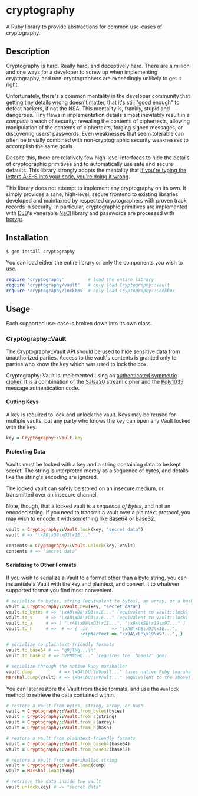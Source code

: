 # cryptography #

A Ruby library to provide abstractions for common use-cases of
cryptography.

## Description ##

Cryptography is hard. Really hard, and deceptively hard. There are a
million and one ways for a developer to screw up when implementing
cryptography, and non-cryptographers are exceedingly unlikely to get
it right.

Unfortunately, there's a common mentality in the developer community
that getting tiny details wrong doesn't matter, that it's still "good
enough" to defeat hackers, if not the NSA. This mentality is, frankly,
stupid and dangerous. Tiny flaws in implementation details almost
inevitably result in a *complete* breach of security: revealing the
contents of ciphertexts, allowing manipulation of the contents of
ciphertexts, forging signed messages, or discovering users'
passwords. Even weaknesses that seem tolerable can often be trivially
combined with non-cryptographic security weaknesses to accomplish the
same goals.

Despite this, there are relatively few high-level interfaces to hide
the details of cryptographic primitives and to automatically use safe
and secure defaults. This library strongly adopts the mentality that
[if you're typing the letters A-E-S into your code, you're doing it
wrong][a-e-s].

This library does not attempt to implement any cryptography on its
own. It simply provides a sane, high-level, secure frontend to
existing libraries developed and maintained by respected
cryptographers with proven track records in security. In particular,
cryptographic primitives are implemented with [DJB][djb]'s venerable
[NaCl][nacl] library and passwords are processed with [bcrypt][bcrypt].

## Installation ##

```sh
$ gem install cryptography
```

You can load either the entire library or only the components you wish
to use.

```ruby
require 'cryptography'         # load the entire library
require 'cryptography/vault'   # only load Cryptography::Vault
require 'cryptography/lockbox' # only load Cryptography::Lockbox
```

## Usage ##

Each supported use-case is broken down into its own class.

### Cryptography::Vault ###

The Cryptography::Vault API should be used to hide sensitive data from
unauthorized parties. Access to the vault's contents is granted only
to parties who know the key which was used to lock the box.

Cryptography::Vault is implemented using an
[authenticated symmetric cipher][nacl_secretbox]. It is a combination
of the [Salsa20][nacl-salsa20] stream cipher and the
[Poly1035][nacl-poly1305] message authentication code.

#### Cutting Keys ####

A key is required to lock and unlock the vault. Keys may be reused for
multiple vaults, but any party who knows the key can open any Vault
locked with the key.

```ruby
key = Cryptography::Vault.key
```

#### Protecting Data ####

Vaults must be locked with a key and a string containing data to be
kept secret. The string is interpreted merely as a sequence of bytes,
and details like the string's encoding are ignored.

The locked vault can safely be stored on an insecure medium, or
transmitted over an insecure channel.

Note, though, that a locked vault is a *sequence of bytes*, and not an
encoded string. If you need to transmit a vault over a plaintext
protocol, you may wish to encode it with something like Base64 or
Base32.

```ruby
vault = Cryptography::Vault.lock(key, "secret data")
vault # => "\xAB\xD8\xD3\x1E..."

contents = Cryptography::Vault.unlock(key, vault)
contents # => "secret data"
```

#### Serializing to Other Formats ####

If you wish to serialize a Vault to a format other than a byte string,
you can instantiate a Vault with the key and plaintext, and convert it
to whatever supported format you find most convenient.

```ruby
# serialize to bytes, string (equivalent to bytes), an array, or a hash
vault = Cryptography::Vault.new(key, "secret data")
vault.to_bytes # => "\xAB\xD8\xD3\x1E..." (equivalent to Vault::lock)
vault.to_s     # => "\xAB\xD8\xD3\x1E..." (equivalent to Vault::lock)
vault.to_a     # => [ "\xAB\xD8\xD3\x1E...", "\x9A\xEB\x19\x97..." ]
vault.to_h     # =>  # => { :iv         => "\xAB\xD8\xD3\x1E...",
                            :ciphertext => "\x9A\xEB\x19\x97...", }

# serialize to plaintext-friendly formats
vault.to_base64 # => "q9jTHg...\n"
vault.to_base32 # => "VPMNGHQ..." (requires the 'base32' gem)

# serialize through the native Ruby marshaller
vault.dump          # => \x04\bU:\nVault..." (uses native Ruby [marshalling])
Marshal.dump(vault) # => \x04\bU:\nVault..." (equivalent to the above)
```

You can later restore the Vault from these formats, and use the
`#unlock` method to retrieve the data contained within.

```ruby
# restore a vault from bytes, string, array, or hash
vault = Cryptography::Vault.from_bytes(bytes)
vault = Cryptography::Vault.from_s(string)
vault = Cryptography::Vault.from_a(array)
vault = Cryptography::Vault.from_h(hash)

# restore a vault from plaintext-friendly formats
vault = Cryptography::Vault.from_base64(base64)
vault = Cryptography::Vault.from_base32(base32)

# restore a vault from a marshalled string
vault = Cryptography::Vault.load(dump)
vault = Marshal.load(dump)

# retrieve the data inside the vault
vault.unlock(key) # => "secret data"
```

[a-e-s]:          http://chargen.matasano.com/chargen/2009/7/22/if-youre-typing-the-letters-a-e-s-into-your-code-youre-doing.html
[djb]:            http://en.wikipedia.org/wiki/Daniel_J._Bernstein
[nacl]:           http://nacl.cr.yp.to
[bcrypt]:         https://github.com/codahale/bcrypt-ruby
[nacl_secretbox]: http://nacl.cr.yp.to/secretbox.html
[nacl-salsa20]:   http://cr.yp.to/salsa20.html
[nacl-poly1305]:  http://cr.yp.to/mac.html
[ruby-marshal]:   http://www.ruby-doc.org/core-1.9.3/Marshal.html
